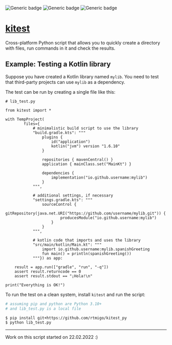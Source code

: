 ![Generic badge](https://img.shields.io/badge/stability-experimental-red.svg)
![Generic badge](https://img.shields.io/badge/python-3.10+-blue.svg)
![Generic badge](https://img.shields.io/badge/os-Linux_|_MacOS_|_Windows-blue.svg)


# [kitest](https://github.com/rtmigo/kitest_py)

Cross-platform Python script that allows you to quickly create a directory 
with files, run commands in it and check the results. 

## Example: Testing a Kotlin library

Suppose you have created a Kotlin library named `mylib`. You need to test that 
third-party projects can use `mylib` as a dependency.

The test can be run by creating a single file like this:

```python3
# lib_test.py

from kitest import *

with TempProject(
        files={
            # minimalistic build script to use the library
            "build.gradle.kts": """
                plugins {
                    id("application")
                    kotlin("jvm") version "1.6.10"
                }
                
                repositories { mavenCentral() }
                application { mainClass.set("MainKt") }
                
                dependencies {
                    implementation("io.github.username:mylib")
                }            
            """,

            # additional settings, if necessary 
            "settings.gradle.kts": """
                sourceControl {
                    gitRepository(java.net.URI("https://github.com/username/mylib.git")) {
                        producesModule("io.github.username:mylib")
                    }
                }            
            """,

            # kotlin code that imports and uses the library
            "src/main/kotlin/Main.kt": """
                import io.github.username:mylib.spanishGreeting
                fun main() = println(spanishGreeting())
            """}) as app:
    
    result = app.run(["gradle", "run", "-q"])
    assert result.returncode == 0
    assert result.stdout == "¡Hola!\n"

print("Everything is OK!")
```

To run the test on a clean system, install `kitest` and run the script:

```bash
# assuming pip and python are Python 3.10+
# and lib_test.py is a local file

$ pip install git+https://github.com/rtmigo/kitest_py
$ python lib_test.py
```

--------------------------------------------------------------------------------

Work on this script started on 22.02.2022 :)
